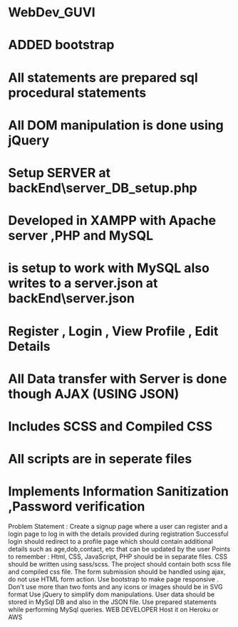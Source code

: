 # WebDev_GUVI

# ADDED bootstrap

# All statements are prepared sql procedural statements

# All DOM manipulation is done using jQuery

# Setup SERVER at backEnd\server_DB_setup.php

# Developed in XAMPP with Apache server ,PHP and MySQL

# is setup to work with MySQL also writes to a server.json at backEnd\server.json

# Register , Login , View Profile , Edit Details

# All Data transfer with Server is done though AJAX (USING JSON)

# Includes SCSS and Compiled CSS

# All scripts are in seperate files

# Implements Information Sanitization ,Password verification

Problem Statement :
Create a signup page where a user can register and a login page
to log in with the details provided during registration
Successful login should redirect to a profile page which should
contain additional details such as age,dob,contact, etc
that can be updated by the user
Points to remember :
Html, CSS, JavaScript, PHP should be in separate files.
CSS should be written using sass/scss. The project should
contain both scss file and compiled css file.
The form submission should be handled using ajax, do not use
HTML form action. Use bootstrap to make page responsive
.
Don't use more than two fonts and any icons or images should
be in SVG format Use jQuery to simplify dom manipulations.
User data should be stored in MySql DB and also in the JSON file.
Use prepared statements while performing MySql queries.
WEB DEVELOPER
Host it on Heroku or AWS
